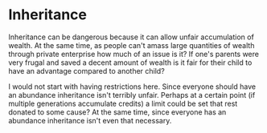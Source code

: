 ---
---

# Inheritance

Inheritance can be dangerous because it can allow unfair accumulation of wealth. At the same time, as people can't amass large quantities of wealth through private enterprise how much of an issue is it? If one's parents were very frugal and saved a decent amount of wealth is it fair for their child to have an advantage compared to another child?

I would not start with having restrictions here. Since everyone should have an abundance inheritance isn't terribly unfair. Perhaps at a certain point (if multiple generations accumulate credits) a limit could be set that rest donated to some cause? At the same time, since everyone has an abundance inheritance isn't even that necessary.
